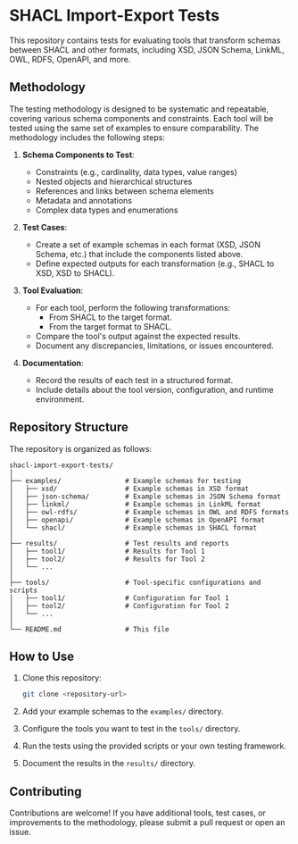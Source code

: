 # SHACL Import-Export Tests

This repository contains tests for evaluating tools that transform schemas between SHACL and other formats, including XSD, JSON Schema, LinkML, OWL, RDFS, OpenAPI, and more. 

## Methodology

The testing methodology is designed to be systematic and repeatable, covering various schema components and constraints. Each tool will be tested using the same set of examples to ensure comparability. The methodology includes the following steps:

1. **Schema Components to Test**:
   - Constraints (e.g., cardinality, data types, value ranges)
   - Nested objects and hierarchical structures
   - References and links between schema elements
   - Metadata and annotations
   - Complex data types and enumerations

2. **Test Cases**:
   - Create a set of example schemas in each format (XSD, JSON Schema, etc.) that include the components listed above.
   - Define expected outputs for each transformation (e.g., SHACL to XSD, XSD to SHACL).

3. **Tool Evaluation**:
   - For each tool, perform the following transformations:
     - From SHACL to the target format.
     - From the target format to SHACL.
   - Compare the tool's output against the expected results.
   - Document any discrepancies, limitations, or issues encountered.

4. **Documentation**:
   - Record the results of each test in a structured format.
   - Include details about the tool version, configuration, and runtime environment.

## Repository Structure

The repository is organized as follows:

```
shacl-import-export-tests/
│
├── examples/                # Example schemas for testing
│   ├── xsd/                 # Example schemas in XSD format
│   ├── json-schema/         # Example schemas in JSON Schema format
│   ├── linkml/              # Example schemas in LinkML format
│   ├── owl-rdfs/            # Example schemas in OWL and RDFS formats
│   ├── openapi/             # Example schemas in OpenAPI format
│   └── shacl/               # Example schemas in SHACL format
│
├── results/                 # Test results and reports
│   ├── tool1/               # Results for Tool 1
│   ├── tool2/               # Results for Tool 2
│   └── ...
│
├── tools/                   # Tool-specific configurations and scripts
│   ├── tool1/               # Configuration for Tool 1
│   ├── tool2/               # Configuration for Tool 2
│   └── ...
│
└── README.md                # This file
```

## How to Use

1. Clone this repository:
   ```bash
   git clone <repository-url>
   ```

2. Add your example schemas to the `examples/` directory.

3. Configure the tools you want to test in the `tools/` directory.

4. Run the tests using the provided scripts or your own testing framework.

5. Document the results in the `results/` directory.

## Contributing

Contributions are welcome! If you have additional tools, test cases, or improvements to the methodology, please submit a pull request or open an issue.
